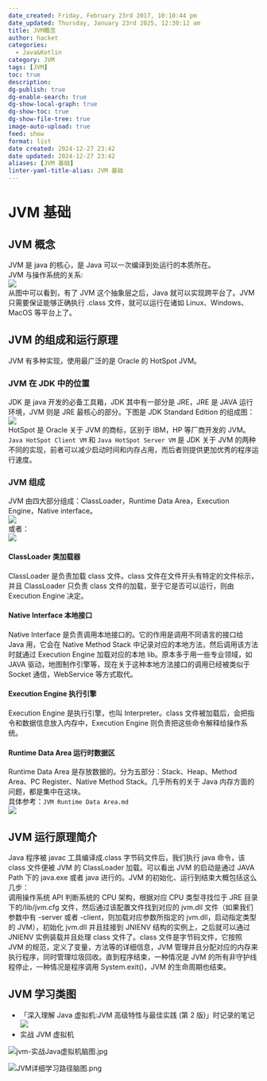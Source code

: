 ```yaml
---
date_created: Friday, February 23rd 2017, 10:10:44 pm
date_updated: Thursday, January 23rd 2025, 12:30:12 am
title: JVM概念
author: hacket
categories:
  - Java&Kotlin
category: JVM
tags: [JVM]
toc: true
description: 
dg-publish: true
dg-enable-search: true
dg-show-local-graph: true
dg-show-toc: true
dg-show-file-tree: true
image-auto-upload: true
feed: show
format: list
date created: 2024-12-27 23:42
date updated: 2024-12-27 23:42
aliases: [JVM 基础]
linter-yaml-title-alias: JVM 基础
---
```


# JVM 基础

## JVM 概念

JVM 是 java 的核心，是 Java 可以一次编译到处运行的本质所在。<br>JVM 与操作系统的关系:<br>![](https://cdn.nlark.com/yuque/0/2023/png/694278/1693582582316-34d20597-b901-465f-8b65-5bd6a21ee511.png#averageHue=%23fbf8f7&clientId=u9bbe1740-557f-4&from=paste&id=udf78bd3e&originHeight=890&originWidth=2106&originalType=url&ratio=1.5&rotation=0&showTitle=false&status=done&style=none&taskId=u0055fa1a-09f3-4156-aef0-14db0186c8e&title=)<br>从图中可以看到，有了 JVM 这个抽象层之后，Java 就可以实现跨平台了。JVM 只需要保证能够正确执行 .class 文件，就可以运行在诸如 Linux、Windows、MacOS 等平台上了。

## JVM 的组成和运行原理

JVM 有多种实现，使用最广泛的是 Oracle 的 HotSpot JVM。

### JVM 在 JDK 中的位置

JDK 是 java 开发的必备工具箱，JDK 其中有一部分是 JRE，JRE 是 JAVA 运行环境，JVM 则是 JRE 最核心的部分。下图是 JDK Standard Edition 的组成图：<br>![](https://cdn.nlark.com/yuque/0/2023/png/694278/1693582600243-7b17f9ae-7a8c-415c-a6fb-1fbb6b0d6e1f.png#averageHue=%23d7a230&clientId=u9bbe1740-557f-4&from=paste&id=u5720356e&originHeight=499&originWidth=690&originalType=url&ratio=1.5&rotation=0&showTitle=false&status=done&style=none&taskId=ub13c8da6-0133-4975-895e-c4502d335dd&title=)<br>HotSpot 是 Oracle 关于 JVM 的商标，区别于 IBM，HP 等厂商开发的 JVM。`Java HotSpot Client VM` 和 `Java HotSpot Server VM` 是 JDK 关于 JVM 的两种不同的实现，前者可以减少启动时间和内存占用，而后者则提供更加优秀的程序运行速度。

### JVM 组成

JVM 由四大部分组成：ClassLoader，Runtime Data Area，Execution Engine，Native interface。<br>![](https://cdn.nlark.com/yuque/0/2023/png/694278/1693582614337-4128dd6a-aada-4908-b5e5-f226fa4ed1e1.png#averageHue=%23dfdf9f&clientId=u9bbe1740-557f-4&from=paste&id=u6c362366&originHeight=384&originWidth=606&originalType=url&ratio=1.5&rotation=0&showTitle=false&status=done&style=none&taskId=u6f46f607-dd5b-4571-b1b9-483ceb1fcc0&title=)<br>或者：<br>![](https://cdn.nlark.com/yuque/0/2023/png/694278/1693582623273-184b8109-ae3c-452f-af14-6a4118c1a571.png#averageHue=%23e1d7c9&clientId=u9bbe1740-557f-4&from=paste&id=ud052a6bf&originHeight=930&originWidth=966&originalType=url&ratio=1.5&rotation=0&showTitle=false&status=done&style=none&taskId=ud2007b81-c545-4c51-9216-d0364ceec12&title=)

#### ClassLoader 类加载器

ClassLoader 是负责加载 class 文件。class 文件在文件开头有特定的文件标示，并且 ClassLoader 只负责 class 文件的加载，至于它是否可以运行，则由 Execution Engine 决定。

#### Native Interface 本地接口

Native Interface 是负责调用本地接口的。它的作用是调用不同语言的接口给 Java 用，它会在 Native Method Stack 中记录对应的本地方法，然后调用该方法时就通过 Execution Engine 加载对应的本地 lib。原本多于用一些专业领域，如 JAVA 驱动，地图制作引擎等，现在关于这种本地方法接口的调用已经被类似于 Socket 通信，WebService 等方式取代。

#### Execution Engine 执行引擎

Execution Engine 是执行引擎，也叫 Interpreter。class 文件被加载后，会把指令和数据信息放入内存中，Execution Engine 则负责把这些命令解释给操作系统。

#### Runtime Data Area 运行时数据区

Runtime Data Area 是存放数据的。分为五部分：Stack、Heap、Method Area、PC Register、Native Method Stack。几乎所有的关于 Java 内存方面的问题，都是集中在这块。<br>具体参考：`JVM Runtime Data Area.md`<br>![](https://cdn.nlark.com/yuque/0/2023/png/694278/1693582648948-58410003-241c-4762-9052-9b745531178d.png#averageHue=%23e7f0d7&clientId=u9bbe1740-557f-4&from=paste&id=u854ecaf8&originHeight=419&originWidth=823&originalType=url&ratio=1.5&rotation=0&showTitle=false&status=done&style=none&taskId=ua803274b-1228-4324-a928-5340363b639&title=)

## JVM 运行原理简介

Java 程序被 javac 工具编译成.class 字节码文件后，我们执行 java 命令，该 class 文件便被 JVM 的 ClassLoader 加载。可以看出 JVM 的启动是通过 JAVA Path 下的 java.exe 或者 java 进行的。JVM 的初始化、运行到结束大概包括这么几步：<br>调用操作系统 API 判断系统的 CPU 架构，根据对应 CPU 类型寻找位于 JRE 目录下的/lib/jvm.cfg 文件，然后通过该配置文件找到对应的 jvm.dll 文件（如果我们参数中有 -server 或者 -client，则加载对应参数所指定的 jvm.dll，启动指定类型的 JVM），初始化 jvm.dll 并且挂接到 JNIENV 结构的实例上，之后就可以通过 JNIENV 实例装载并且处理 class 文件了。class 文件是字节码文件，它按照 JVM 的规范，定义了变量，方法等的详细信息，JVM 管理并且分配对应的内存来执行程序，同时管理垃圾回收。直到程序结束，一种情况是 JVM 的所有非守护线程停止，一种情况是程序调用 System.exit()，JVM 的生命周期也结束。

## JVM 学习类图

- 「深入理解 Java 虚拟机:JVM 高级特性与最佳实践 (第 2 版)」时记录的笔记<br> ![](https://cdn.nlark.com/yuque/0/2023/png/694278/1693582663490-e010258a-f867-4ebd-9ee0-802d51c55d9a.png#averageHue=%233b4245&clientId=u9bbe1740-557f-4&from=paste&id=u742a8faa&originHeight=2856&originWidth=3678&originalType=url&ratio=1.5&rotation=0&showTitle=false&status=done&style=none&taskId=u15c267c0-51ea-42bf-ba42-c3c6a3f33f9&title=)
- 实战 JVM 虚拟机

![jvm-实战Java虚拟机脑图.jpg](https://cdn.nlark.com/yuque/0/2023/jpeg/694278/1693584263661-e9bf2606-c21c-4db5-b68d-2338391515fc.jpeg#averageHue=%23eaecee&clientId=ue0fc1c56-db9c-4&from=paste&height=515&id=u18867a90&originHeight=772&originWidth=1201&originalType=binary&ratio=1.5&rotation=0&showTitle=false&size=126740&status=done&style=none&taskId=udbdf5e5b-c6f8-4651-83f3-0474d871fc3&title=&width=800.6666666666666)

![JVM详细学习路径脑图.png](https://cdn.nlark.com/yuque/0/2023/png/694278/1693584283269-75c5a807-ea26-40fe-b25a-2ffceb3820cd.png#averageHue=%233b4245&clientId=ue0fc1c56-db9c-4&from=paste&height=1904&id=u4f68c7c7&originHeight=2856&originWidth=3678&originalType=binary&ratio=1.5&rotation=0&showTitle=false&size=1211311&status=done&style=none&taskId=uab431151-1c29-4fe6-9815-a2df2b070c1&title=&width=2452)

